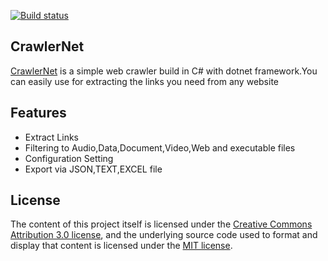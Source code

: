 [![Build status](https://ci.appveyor.com/api/projects/status/caw4x9vtvycp13v9/branch/master?svg=true)](https://ci.appveyor.com/project/yemrekeskin/crawlernet/branch/master)


## CrawlerNet

 [CrawlerNet](http://app.yemrekeskin.com/crawlernet) is a simple web crawler build in C# with dotnet framework.You can easily use for extracting the links you need from any website

## Features

 - Extract Links
 - Filtering to Audio,Data,Document,Video,Web and executable files
 - Configuration Setting
 - Export via JSON,TEXT,EXCEL file

## License

The content of this project itself is licensed under the [Creative Commons Attribution 3.0 license](http://creativecommons.org/licenses/by/3.0/us/deed.en_US), and the underlying source code used to format and display that content is licensed under the [MIT license](http://opensource.org/licenses/mit-license.php).
